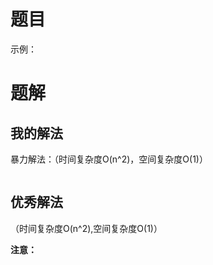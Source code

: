# 题目







示例：







# 题解

## 我的解法

暴力解法：（时间复杂度O(n^2)，空间复杂度O(1)）

```java

```





## 优秀解法

（时间复杂度O(n^2),空间复杂度O(1)）

**注意：**



```java

```













